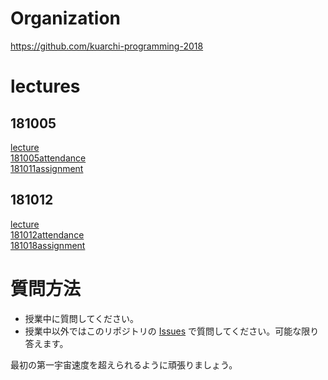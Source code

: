 # Organization
https://github.com/kuarchi-programming-2018


# lectures
## 181005
[lecture](handout-2018-10-5.md)  
[181005attendance](https://github.com/kuarchi-programming-2018/181005attendance)  
[181011assignment](https://github.com/kuarchi-programming-2018/181011assignment)


## 181012
[lecture](181012lecture.md)  
[181012attendance](https://github.com/kuarchi-programming-2018/181012attendance)    
[181018assignment](https://github.com/kuarchi-programming-2018/181018assignment)  


# 質問方法
- 授業中に質問してください。
- 授業中以外ではこのリポジトリの
[Issues](https://github.com/kuarchi-programming-2018/lectures/issues)
で質問してください。可能な限り答えます。

最初の第一宇宙速度を超えられるように頑張りましょう。

